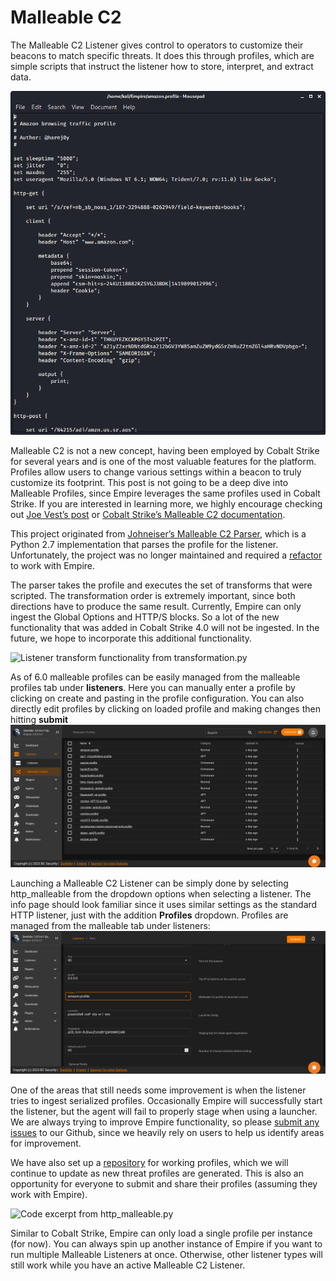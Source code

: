# Malleable C2

The Malleable C2 Listener gives control to operators to customize their beacons to match specific threats. It does this through profiles, which are simple scripts that instruct the listener how to store, interpret, and extract data.

![Malleable profile for Amazon](../.gitbook/assets/image%20%282%29.png)

Malleable C2 is not a new concept, having been employed by Cobalt Strike for several years and is one of the most valuable features for the platform. Profiles allow users to change various settings within a beacon to truly customize its footprint. This post is not going to be a deep dive into Malleable Profiles, since Empire leverages the same profiles used in Cobalt Strike. If you are interested in learning more, we highly encourage checking out [Joe Vest’s post](https://posts.specterops.io/a-deep-dive-into-cobalt-strike-malleable-c2-6660e33b0e0b) or [Cobalt Strike’s Malleable C2 documentation](https://www.cobaltstrike.com/help-malleable-c2).

This project originated from [Johneiser’s Malleable C2 Parser](https://github.com/johneiser/MalleableC2Parser), which is a Python 2.7 implementation that parses the profile for the listener. Unfortunately, the project was no longer maintained and required a [refactor](https://github.com/BC-SECURITY/MalleableC2Parser) to work with Empire.

The parser takes the profile and executes the set of transforms that were scripted. The transformation order is extremely important, since both directions have to produce the same result. Currently, Empire can only ingest the Global Options and HTTP/S blocks. So a lot of the new functionality that was added in Cobalt Strike 4.0 will not be ingested. In the future, we hope to incorporate this additional functionality.

![Listener transform functionality from transformation.py](https://i1.wp.com/www.bc-security.org/wp-content/uploads/2020/09/Screenshot_2020-09-06_21-14-54.png?resize=586%2C324&ssl=1)

As of 6.0 malleable profiles can be easily managed from the malleable profiles tab under **listeners**. Here you can manually enter a profile by clicking on create and pasting in the profile configuration. You can also directly edit profiles by clicking on loaded profile and making changes then hitting **submit** 
![](<../.gitbook/assets/listeners/Malleable_C2/Malleable_Profiles.PNG>)

Launching a Malleable C2 Listener can be simply done by selecting http_malleable from the dropdown options when selecting a listener. The info page should look familiar since it uses similar settings as the standard HTTP listener, just with the addition **Profiles** dropdown. Profiles are managed from the malleable tab under listeners:
![](<../.gitbook/assets/listeners/Malleable_C2/Malleable_Listener.PNG>)


One of the areas that still needs some improvement is when the listener tries to ingest serialized profiles. Occasionally Empire will successfully start the listener, but the agent will fail to properly stage when using a launcher. We are always trying to improve Empire functionality, so please [submit any issues](https://github.com/BC-SECURITY/Empire/issues) to our Github, since we heavily rely on users to help us identify areas for improvement.

We have also set up a [repository](https://github.com/BC-SECURITY/Malleable-C2-Profiles) for working profiles, which we will continue to update as new threat profiles are generated. This is also an opportunity for everyone to submit and share their profiles \(assuming they work with Empire\).

![Code excerpt from http\_malleable.py](https://i1.wp.com/www.bc-security.org/wp-content/uploads/2020/09/Screenshot_2020-09-06_21-15-26.png?resize=944%2C523&ssl=1)

Similar to Cobalt Strike, Empire can only load a single profile per instance \(for now\). You can always spin up another instance of Empire if you want to run multiple Malleable Listeners at once. Otherwise, other listener types will still work while you have an active Malleable C2 Listener.
